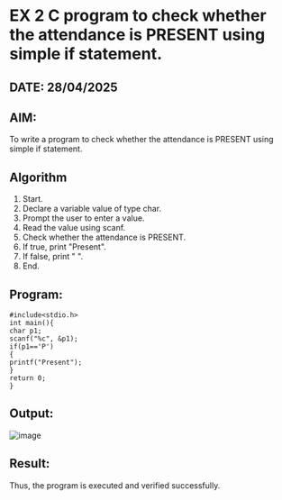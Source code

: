# EX 2 C program to check whether the attendance is PRESENT using simple if statement.
## DATE: 28/04/2025
## AIM: 
To write a program to check whether the attendance is PRESENT using simple if statement.

## Algorithm
1. Start. 
2. Declare a variable value of type char. 
3. Prompt the user to enter a value. 
4. Read the value using scanf. 
5. Check whether the attendance is PRESENT. 
6. If true, print "Present". 
7. If false, print " ". 
8. End. 

## Program:
```
#include<stdio.h> 
int main(){ 
char p1; 
scanf("%c", &p1); 
if(p1=='P') 
{ 
printf("Present"); 
} 
return 0; 
}
```

## Output:
![image](https://github.com/user-attachments/assets/5c1edad3-4add-4300-926b-c67dd586451d)



## Result:
Thus, the program is executed and verified successfully. 
